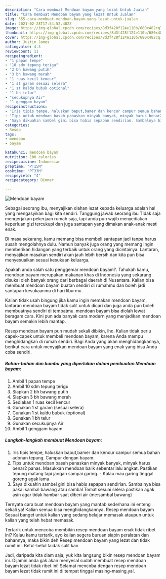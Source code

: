 ```yaml
---
description: "Cara membuat Mendoan bayam yang lezat Untuk Jualan"
title: "Cara membuat Mendoan bayam yang lezat Untuk Jualan"
slug: 555-cara-membuat-mendoan-bayam-yang-lezat-untuk-jualan
date: 2021-02-28T17:54:52.402Z
image: https://img-global.cpcdn.com/recipes/8d3f428f124e110b/680x482cq70/mendoan-bayam-foto-resep-utama.jpg
thumbnail: https://img-global.cpcdn.com/recipes/8d3f428f124e110b/680x482cq70/mendoan-bayam-foto-resep-utama.jpg
cover: https://img-global.cpcdn.com/recipes/8d3f428f124e110b/680x482cq70/mendoan-bayam-foto-resep-utama.jpg
author: Justin James
ratingvalue: 4.3
reviewcount: 11
recipeingredient:
- "1 papan tempe"
- "10 sdm tepung terigu"
- "2 bh bawang putih"
- "3 bh bawang merah"
- "1 ruas kecil kencur"
- "1 st garam sesuai selera"
- "1 st kaldu bubuk optional"
- "1 bh telur"
- "secukupnya Air"
- "1 genggam bayam"
recipeinstructions:
- "Iris tipis tempe, haluskan baput,bamer dan kencur campur semua bahan adonan tepung. Campur dengan bayam."
- "Tips untuk mendoan basah panaskan minyak banyak, minyak harus benar2 panas. Masukkan mendoan balik sebentar lalu angkat. Pastikan tepung matang tapi jangan sampai garing.  Kalau mau garing tinggal goreng agak lama"
- "Saya dikuahin sambel gini bisa habis sepapan sendirian. Sambalnya bisa pakai sambal bawang atau sambal Tomat sesuai selera pastikan agak asin agar tidak hambar saat diberi air (me:sambal bawang)"
categories:
- Resep
tags:
- mendoan
- bayam

katakunci: mendoan bayam 
nutrition: 100 calories
recipecuisine: Indonesian
preptime: "PT15M"
cooktime: "PT33M"
recipeyield: "4"
recipecategory: Dinner

---
```



![Mendoan bayam](https://img-global.cpcdn.com/recipes/8d3f428f124e110b/680x482cq70/mendoan-bayam-foto-resep-utama.jpg)

Sebagai seorang ibu, menyajikan olahan lezat kepada keluarga adalah hal yang mengasyikan bagi kita sendiri. Tanggung jawab seorang ibu Tidak saja mengerjakan pekerjaan rumah saja, tapi anda pun wajib menyediakan keperluan gizi tercukupi dan juga santapan yang dimakan anak-anak mesti enak.

Di masa  sekarang, kamu memang bisa membeli santapan jadi tanpa harus susah mengolahnya dulu. Namun banyak juga orang yang memang ingin memberikan hidangan yang terbaik untuk orang yang dicintainya. Lantaran, menyajikan masakan sendiri akan jauh lebih bersih dan kita pun bisa menyesuaikan sesuai kesukaan keluarga. 



Apakah anda salah satu penggemar mendoan bayam?. Tahukah kamu, mendoan bayam merupakan makanan khas di Indonesia yang sekarang disukai oleh banyak orang dari berbagai daerah di Nusantara. Kalian bisa membuat mendoan bayam buatan sendiri di rumahmu dan boleh jadi santapan kesukaanmu di hari liburmu.

Kalian tidak usah bingung jika kamu ingin memakan mendoan bayam, lantaran mendoan bayam tidak sulit untuk dicari dan juga anda pun boleh membuatnya sendiri di tempatmu. mendoan bayam bisa diolah lewat beragam cara. Kini pun ada banyak cara modern yang menjadikan mendoan bayam semakin lebih mantap.

Resep mendoan bayam pun mudah sekali dibikin, lho. Kalian tidak perlu capek-capek untuk membeli mendoan bayam, karena Anda mampu menghidangkan di rumah sendiri. Bagi Anda yang akan menghidangkannya, berikut cara untuk menyajikan mendoan bayam yang enak yang bisa Anda coba sendiri.

<!--inarticleads1-->

##### Bahan-bahan dan bumbu yang diperlukan dalam pembuatan Mendoan bayam:

1. Ambil 1 papan tempe
1. Ambil 10 sdm tepung terigu
1. Siapkan 2 bh bawang putih
1. Siapkan 3 bh bawang merah
1. Sediakan 1 ruas kecil kencur
1. Gunakan 1 st garam (sesuai selera)
1. Gunakan 1 st kaldu bubuk (optional)
1. Gunakan 1 bh telur
1. Gunakan secukupnya Air
1. Ambil 1 genggam bayam




<!--inarticleads2-->

##### Langkah-langkah membuat Mendoan bayam:

1. Iris tipis tempe, haluskan baput,bamer dan kencur campur semua bahan adonan tepung. Campur dengan bayam.
1. Tips untuk mendoan basah panaskan minyak banyak, minyak harus benar2 panas. Masukkan mendoan balik sebentar lalu angkat. Pastikan tepung matang tapi jangan sampai garing.  - Kalau mau garing tinggal goreng agak lama
1. Saya dikuahin sambel gini bisa habis sepapan sendirian. Sambalnya bisa pakai sambal bawang atau sambal Tomat sesuai selera pastikan agak asin agar tidak hambar saat diberi air (me:sambal bawang)




Ternyata cara buat mendoan bayam yang mantab sederhana ini enteng sekali ya! Kalian semua bisa menghidangkannya. Resep mendoan bayam Sesuai banget untuk kalian yang sedang belajar memasak ataupun untuk kalian yang telah hebat memasak.

Tertarik untuk mencoba membikin resep mendoan bayam enak tidak ribet ini? Kalau kamu tertarik, ayo kalian segera buruan siapin peralatan dan bahannya, maka bikin deh Resep mendoan bayam yang lezat dan tidak rumit ini. Betul-betul taidak sulit kan. 

Jadi, daripada kita diam saja, yuk kita langsung bikin resep mendoan bayam ini. Dijamin anda gak akan menyesal sudah membuat resep mendoan bayam lezat tidak ribet ini! Selamat mencoba dengan resep mendoan bayam lezat tidak rumit ini di tempat tinggal masing-masing,ya!.

